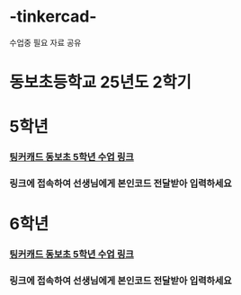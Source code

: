 # -tinkercad-
수업중 필요 자료 공유

# 동보초등학교 25년도 2학기

# 5학년
### [팅커캐드 동보초 5학년 수업 링크](https://www.tinkercad.com/joinclass/2BWCFYCAQ)
### 링크에 접속하여 선생님에게 본인코드 전달받아 입력하세요
#
# 6학년
### [팅커캐드 동보초 5학년 수업 링크](https://www.tinkercad.com/joinclass/NJT8KSPDR)
### 링크에 접속하여 선생님에게 본인코드 전달받아 입력하세요
